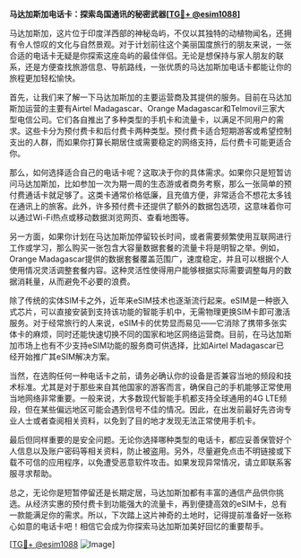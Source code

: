 **马达加斯加电话卡：探索岛国通讯的秘密武器[[TG💪+ @esim1088](https://t.me/s/esim1088)]**

马达加斯加，这片位于印度洋西部的神秘岛屿，不仅以其独特的动植物闻名，还拥有令人惊叹的文化与自然景观。对于计划前往这个美丽国度旅行的朋友来说，一张合适的电话卡无疑是你探索这座岛屿的最佳伴侣。无论是想保持与家人朋友的联系，还是方便查找旅游信息、导航路线，一张优质的马达加斯加电话卡都能让你的旅程更加轻松愉快。

首先，让我们来了解一下马达加斯加的主要运营商及其提供的服务。目前在马达加斯加运营的主要有Airtel Madagascar、Orange Madagascar和Telmovil三家大型电信公司。它们各自推出了多种类型的手机卡和流量卡，以满足不同用户的需求。这些卡分为预付费卡和后付费卡两种类型。预付费卡适合短期游客或希望控制支出的人群，而如果你打算长期居住或需要稳定的网络支持，后付费卡可能更适合你。

那么，如何选择适合自己的电话卡呢？这取决于你的具体需求。如果你只是短暂访问马达加斯加，比如参加一次为期一周的生态游或者商务考察，那么一张简单的预付费通话卡就足够了。这类卡通常价格低廉，且充值方便，非常适合不想花太多钱在通讯上的旅客。此外，许多预付费卡还提供了额外的数据包选项，这意味着你可以通过Wi-Fi热点或移动数据浏览网页、查看地图等。

另一方面，如果你计划在马达加斯加停留较长时间，或者需要频繁使用互联网进行工作或学习，那么购买一张包含大容量数据套餐的流量卡将是明智之举。例如，Orange Madagascar提供的数据套餐覆盖范围广，速度稳定，并且可以根据个人使用情况灵活调整套餐内容。这种灵活性使得用户能够根据实际需要调整每月的数据消耗量，从而避免不必要的浪费。

除了传统的实体SIM卡之外，近年来eSIM技术也逐渐流行起来。eSIM是一种嵌入式芯片，可以直接安装到支持该功能的智能手机中，无需物理更换SIM卡即可激活服务。对于经常旅行的人来说，eSIM卡的优势显而易见——它消除了携带多张实体卡的麻烦，同时还能快速切换不同的国家和地区网络运营商。目前，在马达加斯加市场上也有不少支持eSIM功能的服务商可供选择，比如Airtel Madagascar已经开始推广其eSIM解决方案。

当然，在选购任何一种电话卡之前，请务必确认你的设备是否兼容当地的频段和技术标准。尤其是对于那些来自其他国家的游客而言，确保自己的手机能够正常使用当地网络非常重要。一般来说，大多数现代智能手机都支持全球通用的4G LTE频段，但在某些偏远地区可能会遇到信号不佳的情况。因此，在出发前最好先咨询专业人士或者查阅相关资料，以免到了目的地才发现无法正常使用手机卡。

最后但同样重要的是安全问题。无论你选择哪种类型的电话卡，都应妥善保管好个人信息以及账户密码等相关资料，防止被盗用。另外，尽量避免点击不明链接或下载不可信的应用程序，以免遭受恶意软件攻击。如果发现异常情况，请立即联系客服寻求帮助。

总之，无论你是短暂停留还是长期定居，马达加斯加都有丰富的通信产品供你挑选。从经济实惠的预付费卡到功能强大的流量卡，再到便捷高效的eSIM卡，总有一款能满足你的需求。所以，下次踏上这片神奇的土地时，记得提前准备好一张称心如意的电话卡吧！相信它会成为你探索马达加斯加美好回忆的重要帮手。

[[TG💪+ @esim1088](https://t.me/s/esim1088) ![Image](https://i.postimg.cc/4NQfJmqS/Snipaste-2025-05-13-00-14-12.png)]